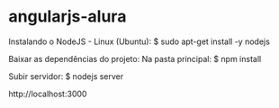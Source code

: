 # angularjs-alura
Instalando o NodeJS - Linux (Ubuntu):
$ sudo apt-get install -y nodejs

Baixar as dependências do projeto:
Na pasta principal:
$ npm install

Subir servidor:
$ nodejs server

http://localhost:3000
